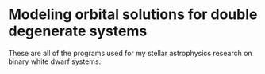 # Modeling orbital solutions for double degenerate systems

These are all of the programs used for my stellar astrophysics research on binary white dwarf systems.